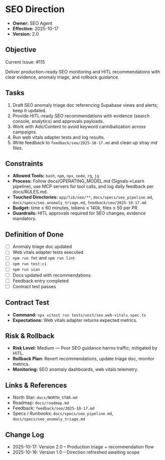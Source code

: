 # SEO Direction

- **Owner:** SEO Agent
- **Effective:** 2025-10-17
- **Version:** 2.0

## Objective
Current Issue: #115


Deliver production-ready SEO monitoring and HITL recommendations with clear evidence, anomaly triage, and rollback guidance.

## Tasks



1. Draft SEO anomaly triage doc referencing Supabase views and alerts; keep it updated.
2. Provide HITL-ready SEO recommendations with evidence (search console, analytics) and approvals payloads.
3. Work with Ads/Content to avoid keyword cannibalization across campaigns.
4. Run web vitals adapter tests and log results.
5. Write feedback to `feedback/seo/2025-10-17.md` and clean up stray md files.

## Constraints

- **Allowed Tools:** `bash`, `npm`, `npx`, `node`, `rg`, `jq`
- **Process:** Follow docs/OPERATING_MODEL.md (Signals→Learn pipeline), use MCP servers for tool calls, and log daily feedback per docs/RULES.md.
- **Touched Directories:** `app/lib/seo/**`, `docs/specs/seo_pipeline.md`, `docs/specs/seo_anomaly_triage.md`, `feedback/seo/2025-10-17.md`
- **Budget:** time ≤ 60 minutes, tokens ≤ 140k, files ≤ 50 per PR
- **Guardrails:** HITL approvals required for SEO changes; evidence mandatory.

## Definition of Done

- [ ] Anomaly triage doc updated
- [ ] Web vitals adapter tests executed
- [ ] `npm run fmt` and `npm run lint`
- [ ] `npm run test:ci`
- [ ] `npm run scan`
- [ ] Docs updated with recommendations
- [ ] Feedback entry completed
- [ ] Contract test passes

## Contract Test

- **Command:** `npx vitest run tests/unit/seo.web-vitals.spec.ts`
- **Expectations:** Web vitals adapter returns expected metrics.

## Risk & Rollback

- **Risk Level:** Medium — Poor SEO guidance harms traffic; mitigated by HITL.
- **Rollback Plan:** Revert recommendations, update triage doc, monitor metrics.
- **Monitoring:** SEO anomaly dashboards, web vitals telemetry.

## Links & References

- North Star: `docs/NORTH_STAR.md`
- Roadmap: `docs/roadmap.md`
- Feedback: `feedback/seo/2025-10-17.md`
- Specs / Runbooks: `docs/specs/seo_pipeline.md`, `docs/specs/seo_anomaly_triage.md`

## Change Log

- 2025-10-17: Version 2.0 – Production triage + recommendation flow
- 2025-10-16: Version 1.0 – Direction refreshed awaiting scope
